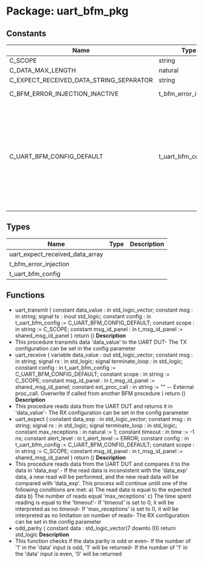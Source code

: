 # Package: uart_bfm_pkg

## Constants

| Name                                    | Type                  | Value                                                                                                                                                                                                                                                                                                                                                                                                                                                                                                                                                                                                                                                                                                                                                                                                                                                                                                                              | Description |
| --------------------------------------- | --------------------- | ---------------------------------------------------------------------------------------------------------------------------------------------------------------------------------------------------------------------------------------------------------------------------------------------------------------------------------------------------------------------------------------------------------------------------------------------------------------------------------------------------------------------------------------------------------------------------------------------------------------------------------------------------------------------------------------------------------------------------------------------------------------------------------------------------------------------------------------------------------------------------------------------------------------------------------- | ----------- |
| C_SCOPE                                 | string                |  "UART BFM"                                                                                                                                                                                                                                                                                                                                                                                                                                                                                                                                                                                                                                                                                                                                                                                                                                                                                                                        |             |
| C_DATA_MAX_LENGTH                       | natural               |  8                                                                                                                                                                                                                                                                                                                                                                                                                                                                                                                                                                                                                                                                                                                                                                                                                                                                                                                                 |             |
| C_EXPECT_RECEIVED_DATA_STRING_SEPARATOR | string                |  "; "                                                                                                                                                                                                                                                                                                                                                                                                                                                                                                                                                                                                                                                                                                                                                                                                                                                                                                                              |             |
| C_BFM_ERROR_INJECTION_INACTIVE          | t_bfm_error_injection |  (     parity_bit_error  => false,     stop_bit_error    => false   )                                                                                                                                                                                                                                                                                                                                                                                                                                                                                                                                                                                                                                                                                                                                                                                                                                                              |             |
| C_UART_BFM_CONFIG_DEFAULT               | t_uart_bfm_config     |  (     bit_time                                  => -1 ns,     num_data_bits                             => 8,     idle_state                                => '1',     num_stop_bits                             => STOP_BITS_ONE,     parity                                    => PARITY_ODD,     timeout                                   => 0 ns,                -- will default never time out     timeout_severity                          => error,     num_bytes_to_log_before_expected_data     => 10,     match_strictness                          => MATCH_EXACT,     id_for_bfm                                => ID_BFM,     id_for_bfm_wait                           => ID_BFM_WAIT,     id_for_bfm_poll                           => ID_BFM_POLL,     id_for_bfm_poll_summary                   => ID_BFM_POLL_SUMMARY,     error_injection                           => C_BFM_ERROR_INJECTION_INACTIVE     ) |             |
## Types

| Name                            | Type | Description |
| ------------------------------- | ---- | ----------- |
| uart_expect_received_data_array |      |             |
| t_bfm_error_injection           |      |             |
| t_uart_bfm_config               |      |             |
## Functions
- uart_transmit <font id="function_arguments">( constant data_value         : in  std_logic_vector; constant msg                : in  string; signal tx                   : inout std_logic; constant config             : in  t_uart_bfm_config  := C_UART_BFM_CONFIG_DEFAULT; constant scope              : in  string             := C_SCOPE; constant msg_id_panel       : in  t_msg_id_panel     := shared_msg_id_panel ) </font> <font id="function_return">return ()</font>
**Description**
- This procedure transmits data 'data_value' to the UART DUT- The TX configuration can be set in the config parameter
- uart_receive <font id="function_arguments">( variable data_value         : out std_logic_vector; constant msg                : in  string; signal rx                   : in  std_logic; signal terminate_loop       : in  std_logic; constant config             : in  t_uart_bfm_config := C_UART_BFM_CONFIG_DEFAULT; constant scope              : in  string            := C_SCOPE; constant msg_id_panel       : in  t_msg_id_panel    := shared_msg_id_panel; constant ext_proc_call      : in  string            := "" -- External proc_call. Overwrite if called from another BFM procedure ) </font> <font id="function_return">return ()</font>
**Description**
- This procedure reads data from the UART DUT and returns it in 'data_value'- The RX configuration can be set in the config parameter
- uart_expect <font id="function_arguments">( constant data_exp           : in std_logic_vector; constant msg                : in string; signal rx                   : in std_logic; signal terminate_loop       : in std_logic; constant max_receptions     : in natural           := 1; constant timeout            : in time              := -1 ns; constant alert_level        : in t_alert_level     := ERROR; constant config             : in t_uart_bfm_config := C_UART_BFM_CONFIG_DEFAULT; constant scope              : in string            := C_SCOPE; constant msg_id_panel       : in t_msg_id_panel    := shared_msg_id_panel ) </font> <font id="function_return">return ()</font>
**Description**
- This procedure reads data from the UART DUT and compares it to the data in  'data_exp'.- If the read data is inconsistent with the 'data_exp' data, a new read will  be performed, and the new read data will be compared with 'data_exp'.  This process will continue untill one of the following conditions are met:    a) The read data is equal to the expected data    b) The number of reads equal 'max_receptions'    c) The time spent reading is equal to the 'timeout'- If 'timeout' is set to 0, it will be interpreted as no timeout- If 'max_receptions' is set to 0, it will be interpreted as no limitation on number of reads- The RX configuration can be set in the config parameter
- odd_parity <font id="function_arguments">( constant data : std_logic_vector(7 downto 0)) </font> <font id="function_return">return std_logic </font>
**Description**
- This function checks if the data parity is odd or even- If the number of '1' in the 'data' input is odd, '1' will be returned- If the number of '1' in the 'data' input is even, '0' will be returned
